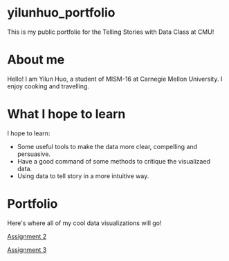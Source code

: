# yilunhuo_portfolio
This is my public portfolie for the Telling Stories with Data Class at CMU!

# About me
Hello! I am Yilun Huo, a student of MISM-16 at Carnegie Mellon University. 
I enjoy cooking and travelling.

# What I hope to learn
I hope to learn:
- Some useful tools to make the data more clear, compelling and persuasive.
- Have a good command of some methods to critique the visualizaed data.
- Using data to tell story in a more intuitive way.

# Portfolio
Here's where all of my cool data visualizations will go!

[Assignment 2](/dataviz2.md)

[Assignment 3](/dataviz3.md)


